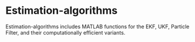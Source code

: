 # Estimation-algorithms
Estimation-algorithms includes MATLAB functions for the EKF, UKF, Particle Filter, and their computationally efficient variants.
